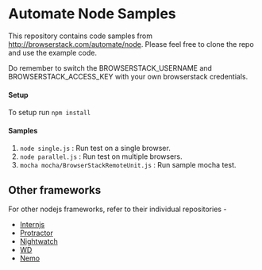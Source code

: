 # Automate Node Samples

This repository contains code samples from http://browserstack.com/automate/node. Please feel free to clone the repo and use the example code.

Do remember to switch the BROWSERSTACK_USERNAME and BROWSERSTACK_ACCESS_KEY with your own browserstack credentials.

####  Setup
To setup run `npm install`

#### Samples
1. `node single.js` : Run test on a single browser.
2. `node parallel.js` : Run test on multiple browsers.
3. `mocha mocha/BrowserStackRemoteUnit.js` : Run sample mocha test.

## Other frameworks

For other nodejs frameworks, refer to their individual repositories - 

- [Internjs](https://github.com/browserstack/intern-browserstack)
- [Protractor](https://github.com/browserstack/protractor-browserstack)
- [Nightwatch](https://github.com/browserstack/nightwatch-browserstack)
- [WD](https://github.com/browserstack/wd-browserstack)
- [Nemo](https://github.com/browserstack/nemo-browserstack)
